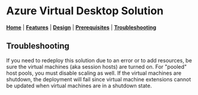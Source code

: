 # Azure Virtual Desktop Solution

[**Home**](../README.md) | [**Features**](./features.md) | [**Design**](./design.md) | [**Prerequisites**](./prerequisites.md) | [**Troubleshooting**](./troubleshooting.md)

## Troubleshooting

If you need to redeploy this solution due to an error or to add resources, be sure the virtual machines (aka session hosts) are turned on.  For "pooled" host pools, you must disable scaling as well.  If the virtual machines are shutdown, the deployment will fail since virtual machine extensions cannot be updated when virtual machines are in a shutdown state.
